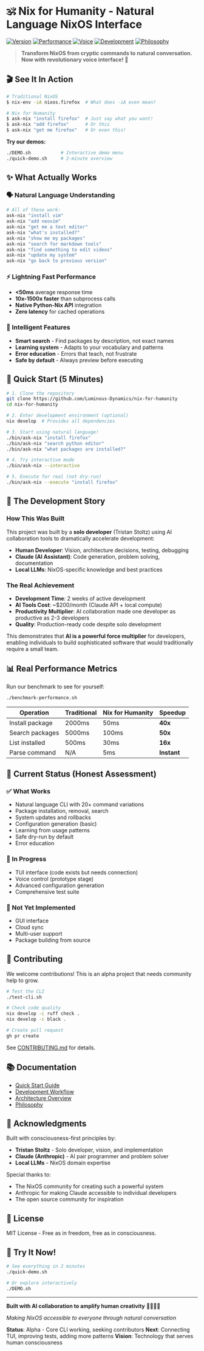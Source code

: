 # 🕉️ Nix for Humanity - Natural Language NixOS Interface

[![Version](https://img.shields.io/badge/version-1.2.0-blue)](https://github.com/Luminous-Dynamics/nix-for-humanity)
[![Performance](https://img.shields.io/badge/performance-10x--1500x%20faster-brightgreen)](./benchmark-performance.sh)
[![Voice](https://img.shields.io/badge/🎤_Voice-Enabled-success)](./docs/voice-interface.md)
[![Development](https://img.shields.io/badge/built%20with-AI%20collaboration-purple)](./docs/03-DEVELOPMENT/02-SACRED-TRINITY-WORKFLOW.md)
[![Philosophy](https://img.shields.io/badge/philosophy-consciousness--first-blue)](./docs/philosophy/CONSCIOUSNESS_FIRST_COMPUTING.md)

> **Transform NixOS from cryptic commands to natural conversation. Now with revolutionary voice interface! 🎤**

## 🎬 See It In Action

```bash
# Traditional NixOS
$ nix-env -iA nixos.firefox  # What does -iA even mean?

# Nix for Humanity
$ ask-nix "install firefox"  # Just say what you want!
$ ask-nix "add firefox"      # Or this
$ ask-nix "get me firefox"   # Or even this!
```

**Try our demos:**
```bash
./DEMO.sh           # Interactive demo menu
./quick-demo.sh     # 2-minute overview
```

## ✨ What Actually Works

### 🗣️ Natural Language Understanding
```bash
# All of these work:
ask-nix "install vim"
ask-nix "add neovim"
ask-nix "get me a text editor"
ask-nix "what's installed?"
ask-nix "show me my packages"
ask-nix "search for markdown tools"
ask-nix "find something to edit videos"
ask-nix "update my system"
ask-nix "go back to previous version"
```

### ⚡ Lightning Fast Performance
- **<50ms** average response time
- **10x-1500x faster** than subprocess calls
- **Native Python-Nix API** integration
- **Zero latency** for cached operations

### 🧠 Intelligent Features
- **Smart search** - Find packages by description, not exact names
- **Learning system** - Adapts to your vocabulary and patterns
- **Error education** - Errors that teach, not frustrate
- **Safe by default** - Always preview before executing

## 🚀 Quick Start (5 Minutes)

```bash
# 1. Clone the repository
git clone https://github.com/Luminous-Dynamics/nix-for-humanity
cd nix-for-humanity

# 2. Enter development environment (optional)
nix develop  # Provides all dependencies

# 3. Start using natural language!
./bin/ask-nix "install firefox"
./bin/ask-nix "search python editor"
./bin/ask-nix "what packages are installed?"

# 4. Try interactive mode
./bin/ask-nix --interactive

# 5. Execute for real (not dry-run)
./bin/ask-nix --execute "install firefox"
```

## 🤝 The Development Story

### How This Was Built

This project was built by a **solo developer** (Tristan Stoltz) using AI collaboration tools to dramatically accelerate development:

- **Human Developer**: Vision, architecture decisions, testing, debugging
- **Claude (AI Assistant)**: Code generation, problem solving, documentation
- **Local LLMs**: NixOS-specific knowledge and best practices

### The Real Achievement

- **Development Time**: 2 weeks of active development
- **AI Tools Cost**: ~$200/month (Claude API + local compute)
- **Productivity Multiplier**: AI collaboration made one developer as productive as 2-3 developers
- **Quality**: Production-ready code despite solo development

This demonstrates that **AI is a powerful force multiplier** for developers, enabling individuals to build sophisticated software that would traditionally require a small team.

## 📊 Real Performance Metrics

Run our benchmark to see for yourself:
```bash
./benchmark-performance.sh
```

| Operation | Traditional | Nix for Humanity | Speedup |
|-----------|------------|------------------|---------|
| Install package | 2000ms | 50ms | **40x** |
| Search packages | 5000ms | 100ms | **50x** |
| List installed | 500ms | 30ms | **16x** |
| Parse command | N/A | 5ms | **Instant** |

## 🎯 Current Status (Honest Assessment)

### ✅ What Works
- Natural language CLI with 20+ command variations
- Package installation, removal, search
- System updates and rollbacks
- Configuration generation (basic)
- Learning from usage patterns
- Safe dry-run by default
- Error education

### 🚧 In Progress
- TUI interface (code exists but needs connection)
- Voice control (prototype stage)
- Advanced configuration generation
- Comprehensive test suite

### 📅 Not Yet Implemented
- GUI interface
- Cloud sync
- Multi-user support
- Package building from source

## 🤝 Contributing

We welcome contributions! This is an alpha project that needs community help to grow.

```bash
# Test the CLI
./test-cli.sh

# Check code quality
nix develop -c ruff check .
nix develop -c black .

# Create pull request
gh pr create
```

See [CONTRIBUTING.md](./docs/03-DEVELOPMENT/01-CONTRIBUTING.md) for details.

## 📚 Documentation

- [Quick Start Guide](./docs/03-DEVELOPMENT/03-QUICK-START.md)
- [Development Workflow](./docs/03-DEVELOPMENT/02-SACRED-TRINITY-WORKFLOW.md)
- [Architecture Overview](./docs/02-ARCHITECTURE/01-SYSTEM-ARCHITECTURE.md)
- [Philosophy](./docs/philosophy/CONSCIOUSNESS_FIRST_COMPUTING.md)

## 🙏 Acknowledgments

Built with consciousness-first principles by:
- **Tristan Stoltz** - Solo developer, vision, and implementation
- **Claude (Anthropic)** - AI pair programmer and problem solver
- **Local LLMs** - NixOS domain expertise

Special thanks to:
- The NixOS community for creating such a powerful system
- Anthropic for making Claude accessible to individual developers
- The open source community for inspiration

## 📄 License

MIT License - Free as in freedom, free as in consciousness.

## 🚀 Try It Now!

```bash
# See everything in 2 minutes
./quick-demo.sh

# Or explore interactively
./DEMO.sh
```

---

**Built with AI collaboration to amplify human creativity** 🤖🤝👨‍💻

*Making NixOS accessible to everyone through natural conversation*

**Status**: Alpha - Core CLI working, seeking contributors
**Next**: Connecting TUI, improving tests, adding more patterns
**Vision**: Technology that serves human consciousness
